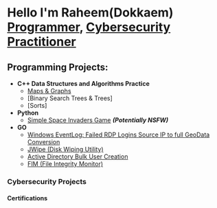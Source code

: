 <h1>Hello I'm Raheem(Dokkaem) <br/><a href="https://github.com/Dokkaem/">Programmer</a>, <a href ="https://www.linkedin.com/in/raheem-moore-063a42172/">Cybersecurity Practitioner</a></h1>

<h2> Programming Projects:</h2>

- <b> C++ Data Structures and Algorithms Practice </b>
  - [Maps & Graphs](https://github.com/Dokkaem/CityTimes)
  - [Binary Search Trees & Trees]
  - [Sorts]
- <b> Python </b>
  - [Simple Space Invaders Game](https://github.com/joshmadakor1/4chan-Image-Analysis-Middleware-C964) <b><i>(Potentially NSFW)</b></i>
- <b>GO</b>
  - [Windows EventLog: Failed RDP Logins Source IP to full GeoData Conversion](https://github.com/joshmadakor1/Sentinel-Lab)
  - [JWipe (Disk Wiping Utility)](https://github.com/joshmadakor1/Jwipe.PowerShell)
  - [Active Directory Bulk User Creation](https://github.com/joshmadakor1/AD_PS)
  - [FIM (File Integrity Monitor)](https://github.com/joshmadakor1/PowerShell-Integrity-FIM)


 <h3> Cybersecurity Projects </h3>
 <h4> Certifications </h4>



